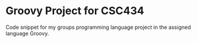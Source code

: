 # Groovy Project for CSC434

Code snippet for my groups programming language project in the assigned language Groovy.
